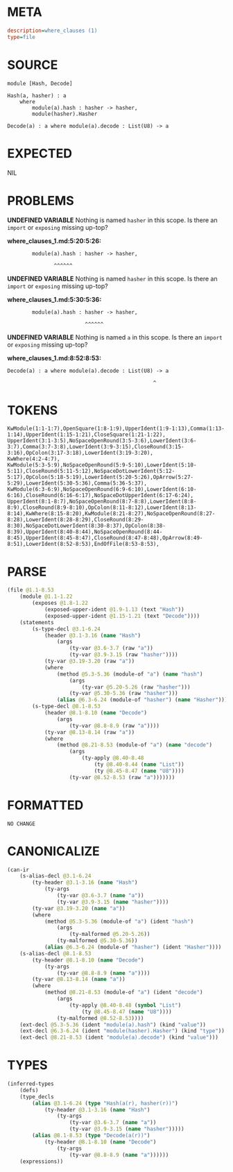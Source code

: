 # META
~~~ini
description=where_clauses (1)
type=file
~~~
# SOURCE
~~~roc
module [Hash, Decode]

Hash(a, hasher) : a
	where
		module(a).hash : hasher -> hasher,
		module(hasher).Hasher

Decode(a) : a where module(a).decode : List(U8) -> a
~~~
# EXPECTED
NIL
# PROBLEMS
**UNDEFINED VARIABLE**
Nothing is named `hasher` in this scope.
Is there an `import` or `exposing` missing up-top?

**where_clauses_1.md:5:20:5:26:**
```roc
		module(a).hash : hasher -> hasher,
```
                   ^^^^^^


**UNDEFINED VARIABLE**
Nothing is named `hasher` in this scope.
Is there an `import` or `exposing` missing up-top?

**where_clauses_1.md:5:30:5:36:**
```roc
		module(a).hash : hasher -> hasher,
```
                             ^^^^^^


**UNDEFINED VARIABLE**
Nothing is named `a` in this scope.
Is there an `import` or `exposing` missing up-top?

**where_clauses_1.md:8:52:8:53:**
```roc
Decode(a) : a where module(a).decode : List(U8) -> a
```
                                                   ^


# TOKENS
~~~zig
KwModule(1:1-1:7),OpenSquare(1:8-1:9),UpperIdent(1:9-1:13),Comma(1:13-1:14),UpperIdent(1:15-1:21),CloseSquare(1:21-1:22),
UpperIdent(3:1-3:5),NoSpaceOpenRound(3:5-3:6),LowerIdent(3:6-3:7),Comma(3:7-3:8),LowerIdent(3:9-3:15),CloseRound(3:15-3:16),OpColon(3:17-3:18),LowerIdent(3:19-3:20),
KwWhere(4:2-4:7),
KwModule(5:3-5:9),NoSpaceOpenRound(5:9-5:10),LowerIdent(5:10-5:11),CloseRound(5:11-5:12),NoSpaceDotLowerIdent(5:12-5:17),OpColon(5:18-5:19),LowerIdent(5:20-5:26),OpArrow(5:27-5:29),LowerIdent(5:30-5:36),Comma(5:36-5:37),
KwModule(6:3-6:9),NoSpaceOpenRound(6:9-6:10),LowerIdent(6:10-6:16),CloseRound(6:16-6:17),NoSpaceDotUpperIdent(6:17-6:24),
UpperIdent(8:1-8:7),NoSpaceOpenRound(8:7-8:8),LowerIdent(8:8-8:9),CloseRound(8:9-8:10),OpColon(8:11-8:12),LowerIdent(8:13-8:14),KwWhere(8:15-8:20),KwModule(8:21-8:27),NoSpaceOpenRound(8:27-8:28),LowerIdent(8:28-8:29),CloseRound(8:29-8:30),NoSpaceDotLowerIdent(8:30-8:37),OpColon(8:38-8:39),UpperIdent(8:40-8:44),NoSpaceOpenRound(8:44-8:45),UpperIdent(8:45-8:47),CloseRound(8:47-8:48),OpArrow(8:49-8:51),LowerIdent(8:52-8:53),EndOfFile(8:53-8:53),
~~~
# PARSE
~~~clojure
(file @1.1-8.53
	(module @1.1-1.22
		(exposes @1.8-1.22
			(exposed-upper-ident @1.9-1.13 (text "Hash"))
			(exposed-upper-ident @1.15-1.21 (text "Decode"))))
	(statements
		(s-type-decl @3.1-6.24
			(header @3.1-3.16 (name "Hash")
				(args
					(ty-var @3.6-3.7 (raw "a"))
					(ty-var @3.9-3.15 (raw "hasher"))))
			(ty-var @3.19-3.20 (raw "a"))
			(where
				(method @5.3-5.36 (module-of "a") (name "hash")
					(args
						(ty-var @5.20-5.26 (raw "hasher")))
					(ty-var @5.30-5.36 (raw "hasher")))
				(alias @6.3-6.24 (module-of "hasher") (name "Hasher"))))
		(s-type-decl @8.1-8.53
			(header @8.1-8.10 (name "Decode")
				(args
					(ty-var @8.8-8.9 (raw "a"))))
			(ty-var @8.13-8.14 (raw "a"))
			(where
				(method @8.21-8.53 (module-of "a") (name "decode")
					(args
						(ty-apply @8.40-8.48
							(ty @8.40-8.44 (name "List"))
							(ty @8.45-8.47 (name "U8"))))
					(ty-var @8.52-8.53 (raw "a")))))))
~~~
# FORMATTED
~~~roc
NO CHANGE
~~~
# CANONICALIZE
~~~clojure
(can-ir
	(s-alias-decl @3.1-6.24
		(ty-header @3.1-3.16 (name "Hash")
			(ty-args
				(ty-var @3.6-3.7 (name "a"))
				(ty-var @3.9-3.15 (name "hasher"))))
		(ty-var @3.19-3.20 (name "a"))
		(where
			(method @5.3-5.36 (module-of "a") (ident "hash")
				(args
					(ty-malformed @5.20-5.26))
				(ty-malformed @5.30-5.36))
			(alias @6.3-6.24 (module-of "hasher") (ident "Hasher"))))
	(s-alias-decl @8.1-8.53
		(ty-header @8.1-8.10 (name "Decode")
			(ty-args
				(ty-var @8.8-8.9 (name "a"))))
		(ty-var @8.13-8.14 (name "a"))
		(where
			(method @8.21-8.53 (module-of "a") (ident "decode")
				(args
					(ty-apply @8.40-8.48 (symbol "List")
						(ty @8.45-8.47 (name "U8"))))
				(ty-malformed @8.52-8.53))))
	(ext-decl @5.3-5.36 (ident "module(a).hash") (kind "value"))
	(ext-decl @6.3-6.24 (ident "module(hasher).Hasher") (kind "type"))
	(ext-decl @8.21-8.53 (ident "module(a).decode") (kind "value")))
~~~
# TYPES
~~~clojure
(inferred-types
	(defs)
	(type_decls
		(alias @3.1-6.24 (type "Hash(a(r), hasher(r))")
			(ty-header @3.1-3.16 (name "Hash")
				(ty-args
					(ty-var @3.6-3.7 (name "a"))
					(ty-var @3.9-3.15 (name "hasher")))))
		(alias @8.1-8.53 (type "Decode(a(r))")
			(ty-header @8.1-8.10 (name "Decode")
				(ty-args
					(ty-var @8.8-8.9 (name "a"))))))
	(expressions))
~~~
